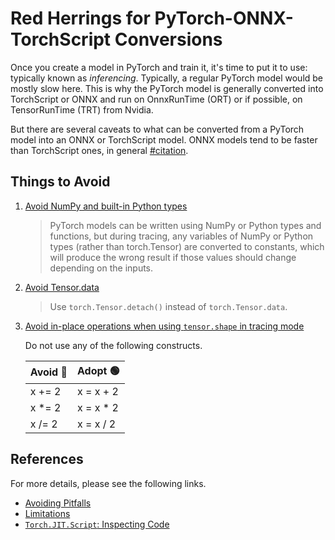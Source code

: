 # Red Herrings for PyTorch-ONNX-TorchScript Conversions

Once you create a model in PyTorch and train it, it's time to put it to use: typically known as *inferencing*. Typically, a regular PyTorch model would be mostly slow here. This is why the PyTorch model is generally converted into TorchScript or ONNX and run on OnnxRunTime (ORT) or if possible, on TensorRunTime (TRT) from Nvidia.

But there are several caveats to what can be converted from a PyTorch model into an ONNX or TorchScript model. ONNX models tend to be faster than TorchScript ones, in general [#citation](...).

## Things to Avoid

1. [Avoid NumPy and built-in Python types][_avoid_rule_1] 

   > PyTorch models can be written using NumPy or Python types and functions, but during tracing, any variables of NumPy or Python types (rather than torch.Tensor) are converted to constants, which will produce the wrong result if those values should change depending on the inputs.

   [_avoid_rule_1]: https://pytorch.org/docs/stable/onnx.html#avoid-numpy-and-built-in-python-types

2. [Avoid Tensor.data][_avoid_rule_2]
   
   > Use `torch.Tensor.detach()` instead of `torch.Tensor.data`.

   [_avoid_rule_2]: https://pytorch.org/docs/stable/onnx.html#avoid-tensor-data

3. [Avoid in-place operations when using `tensor.shape` in tracing mode][_avoid_rule_3]

   Do not use any of the following constructs.

   | **Avoid** :red_circle: | **Adopt** :green_circle: |
   |:---|:---|
   | x += 2 | x = x + 2 |
   | x *= 2 | x = x * 2 |
   | x /= 2 | x = x / 2 |

   [_avoid_rule_3]: https://pytorch.org/docs/stable/onnx.html#avoid-in-place-operations-when-using-tensor-shape-in-tracing-mode

## References

For more details, please see the following links.

- [Avoiding Pitfalls](https://pytorch.org/docs/stable/onnx.html#avoiding-pitfalls)
- [Limitations](https://pytorch.org/docs/stable/onnx.html#limitations)
- [`Torch.JIT.Script`: Inspecting Code](https://pytorch.org/docs/stable/jit.html#inspecting-code)
